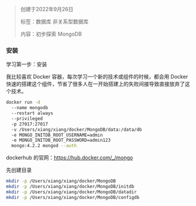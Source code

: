 > 创建于2022年9月26日
>
> 标签：数据库 非关系型数据库
>
> 内容：初步探索 MongoDB

### 安装

学习第一步：安装

我比较喜欢 Docker 容器，每次学习一个新的技术或组件的时候，都会用 Docker 快速的搭建这个组件，节省了很多人在一开始搭建上的失败间接导致直接放弃了这个技术。

```sh
docker run -d
  --name mongodb
  --restart always
  --privileged
  -p 27017:27017
  -v /Users/xiang/xiang/docker/MongoDB/data:/data/db
  -e MONGO_INITDB_ROOT_USERNAME=admin
  -e MONGO_INITDB_ROOT_PASSWORD=admin123
  mongo:4.2.2 mongod --auth
```

dockerhub 的官网：https://hub.docker.com/_/mongo

先创建目录

```sh
mkdir -p /Users/xiang/xiang/docker/MongoDB
mkdir -p /Users/xiang/xiang/docker/MongoDB/initdb
mkdir -p /Users/xiang/xiang/docker/MongoDB/datadir
mkdir -p /Users/xiang/xiang/docker/MongoDB/configdb
```

